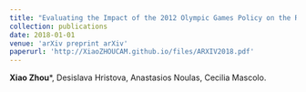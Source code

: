 ```yaml
---
title: "Evaluating the Impact of the 2012 Olympic Games Policy on the Regeneration of East London Using Spatio-Temporal Big Data"
collection: publications
date: 2018-01-01
venue: 'arXiv preprint arXiv'
paperurl: 'http://XiaoZHOUCAM.github.io/files/ARXIV2018.pdf'
---
```


**Xiao Zhou**\*, Desislava Hristova, Anastasios Noulas, Cecilia Mascolo. 
